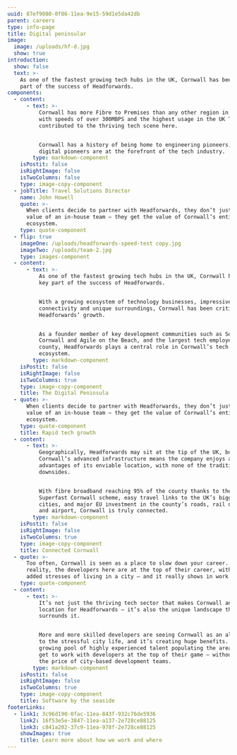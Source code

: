 ```yaml
---
uuid: 87ef9080-0f86-11ea-9e15-59d1e5da42db
parent: careers
type: info-page
title: Digital peninsular
image:
  image: /uploads/hf-d.jpg
  show: true
introduction:
  show: false
  text: >-
    As one of the fastest growing tech hubs in the UK, Cornwall has been a key
    part of the success of Headforwards.
components:
  - content:
      - text: >-
          Cornwall has more Fibre to Premises than any other region in the UK,
          with speeds of over 300MBPS and the highest usage in the UK This has
          contributed to the thriving tech scene here. 


          Cornwall has a history of being home to engineering pioneers, now
          digital pioneers are at the forefront of the tech industry.
        type: markdown-component
    isPostit: false
    isRightImage: false
    isTwoColumns: false
    type: image-copy-component
  - jobTitle: Travel Solutions Director
    name: John Howell
    quote: >-
      When clients decide to partner with Headforwards, they don’t just get the
      value of an in-house team – they get the value of Cornwall’s entire tech
      ecosystem.
    type: quote-component
  - flip: true
    imageOne: /uploads/headforwards-speed-test copy.jpg
    imageTwo: /uploads/team-2.jpg
    type: images-component
  - content:
      - text: >-
          As one of the fastest growing tech hubs in the UK, Cornwall has been a
          key part of the success of Headforwards.


          With a growing ecosystem of technology businesses, impressive
          connectivity and unique surroundings, Cornwall has been critical to
          Headforwards’ growth.


          As a founder member of key development communities such as Software
          Cornwall and Agile on the Beach, and the largest tech employer in the
          county, Headforwards plays a central role in Cornwall’s tech
          ecosystem.
        type: markdown-component
    isPostit: false
    isRightImage: false
    isTwoColumns: true
    type: image-copy-component
    title: The Digital Peninsula
  - quote: >-
      When clients decide to partner with Headforwards, they don’t just get the
      value of an in-house team – they get the value of Cornwall’s entire tech
      ecosystem.
    type: quote-component
    title: Rapid tech growth
  - content:
      - text: >-
          Geographically, Headforwards may sit at the tip of the UK, but
          Cornwall’s advanced infrastructure means the company enjoys all the
          advantages of its enviable location, with none of the traditional
          downsides. 


          With fibre broadband reaching 95% of the county thanks to the
          Superfast Cornwall scheme, easy travel links to the UK’s biggest
          cities, and major EU investment in the county’s roads, rail network
          and airport, Cornwall is truly connected.
        type: markdown-component
    isPostit: false
    isRightImage: false
    isTwoColumns: true
    type: image-copy-component
    title: Connected Cornwall
  - quote: >-
      Too often, Cornwall is seen as a place to slow down your career. In
      reality, the developers here are at the top of their career, without the
      added stresses of living in a city – and it really shows in work we do.
    type: quote-component
  - content:
      - text: >-
          It’s not just the thriving tech sector that makes Cornwall an ideal
          location for Headforwards – it’s also the unique landscape that
          surrounds it.


          More and more skilled developers are seeing Cornwall as an alternative
          to the stressful city life, and it’s creating huge benefits. With a
          growing pool of highly experienced talent populating the area, clients
          get to work with developers at the top of their game – without paying
          the price of city-based development teams.
        type: markdown-component
    isPostit: false
    isRightImage: false
    isTwoColumns: true
    type: image-copy-component
    title: Software by the seaside
footerLinks:
  - link1: 3c96d190-0fac-11ea-843f-932c76de5936
    link2: 16f53e5e-3847-11ea-a137-2e728ce88125
    link3: c841a202-37c9-11ea-978f-2e728ce88125
    showImages: true
    title: Learn more about how we work and where
---
```



